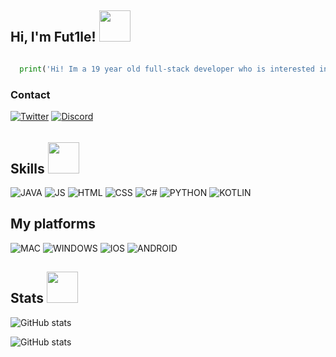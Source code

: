 <h2> Hi, I'm Fut1le! <img src="https://media.giphy.com/media/mGbKvuoCNpcOWaTq9M/giphy.gif" width="50"></h2>

```python

  print('Hi! Im a 19 year old full-stack developer who is interested in Design, Web and Game Development.')
```

<h3> Contact </h3>

[![Twitter](https://img.shields.io/badge/Telegram-%231DA1F2.svg?style=for-the-badge&logo=Telegram&logoColor=white)](https://t.me/vovanumberone)
[![Discord](https://img.shields.io/badge/Discord-%237289DA.svg?style=for-the-badge&logo=discord&logoColor=white)](https://discord.gg/users/633678327953096715)

<h6></h6>

<h2> Skills <img src="https://media.giphy.com/media/eLv7gJpxqiQtbNNQUe/giphy.gif" width="50"> </h2>

![JAVA](https://img.shields.io/badge/Java-ED8B00?style=for-the-badge&logo=openjdk&logoColor=white)
![JS](https://img.shields.io/badge/JavaScript-F7DF1E?style=for-the-badge&logo=JavaScript&logoColor=white)
![HTML](https://img.shields.io/badge/HTML-239120?style=for-the-badge&logo=html5&logoColor=white)
![CSS](https://img.shields.io/badge/CSS-239120?&style=for-the-badge&logo=css3&logoColor=white)
![C#](https://img.shields.io/badge/C%23-239120?style=for-the-badge&logo=c-sharp&logoColor=white)
![PYTHON](https://img.shields.io/badge/Python-14354C?style=for-the-badge&logo=python&logoColor=white)
![KOTLIN](https://img.shields.io/badge/Kotlin-0095D5?&style=for-the-badge&logo=kotlin&logoColor=white)

<h2> My platforms </h2>

![MAC](https://img.shields.io/badge/mac%20os-000000?style=for-the-badge&logo=apple&logoColor=white)
![WINDOWS](https://img.shields.io/badge/Windows-0078D6?style=for-the-badge&logo=windows&logoColor=white)
![IOS](https://img.shields.io/badge/iOS-000000?style=for-the-badge&logo=ios&logoColor=white)
![ANDROID](https://img.shields.io/badge/Android-3DDC84?style=for-the-badge&logo=android&logoColor=white)

<h2> Stats <img src="https://media.giphy.com/media/ix8dIWbEovToc/giphy.gif" width="50"></h2>

![GitHub stats](https://github-readme-stats.vercel.app/api?username=fut1le&theme=blue-green)

![GitHub stats](https://github-readme-stats.vercel.app/api/top-langs/?username=fut1le&theme=blue-green)
